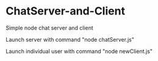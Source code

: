 # ChatServer-and-Client
Simple node chat server and client

Launch server with command "node chatServer.js"

Launch individual user with command "node newClient.js"
